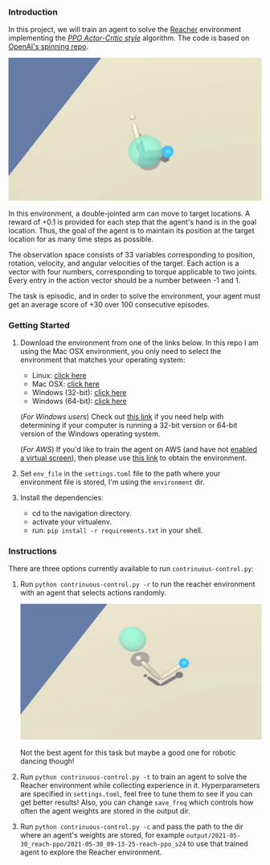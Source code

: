 [//]: # (Image References)

[image1]: reacher-agent.gif "Trained Agent"
[image2]: random-reacher.gif "Random Agent"

### Introduction

In this project, we will train an agent to solve the [Reacher](https://github.com/Unity-Technologies/ml-agents/blob/main/docs/Learning-Environment-Examples.md#reacher) 
environment implementing the [*PPO Actor-Critic style*](https://arxiv.org/pdf/1707.06347.pdf) algorithm. The code is 
based on [OpenAI's spinning repo](https://github.com/openai/spinningup). 

![Trained Agent][image1]

In this environment, a double-jointed arm can move to target locations. A reward of +0.1 is provided for each step that 
the agent's hand is in the goal location. Thus, the goal of the agent is to maintain its position at the target 
location for as many time steps as possible.

The observation space consists of 33 variables corresponding to position, rotation, velocity, and angular velocities of 
the target. Each action is a vector with four numbers, corresponding to torque applicable to two joints. Every entry in the 
action vector should be a number between -1 and 1.

The task is episodic, and in order to solve the environment, your agent must get an average score of +30 over 100 
consecutive episodes.

### Getting Started

1. Download the environment from one of the links below. In this repo I am using the Mac OSX environment, you only need 
   to select the environment that matches your operating system:
    - Linux: [click here](https://s3-us-west-1.amazonaws.com/udacity-drlnd/P2/Reacher/one_agent/Reacher_Linux.zip)
    - Mac OSX: [click here](https://s3-us-west-1.amazonaws.com/udacity-drlnd/P2/Reacher/one_agent/Reacher.app.zip)
    - Windows (32-bit): [click here](https://s3-us-west-1.amazonaws.com/udacity-drlnd/P2/Reacher/one_agent/Reacher_Windows_x86.zip)
    - Windows (64-bit): [click here](https://s3-us-west-1.amazonaws.com/udacity-drlnd/P2/Reacher/one_agent/Reacher_Windows_x86_64.zip)

   (_For Windows users_) Check out [this link](https://support.microsoft.com/en-us/help/827218/how-to-determine-whether-a-computer-is-running-a-32-bit-version-or-64)
   if you need help with determining if your computer is running a 32-bit version or 64-bit version of the Windows operating system.

   (_For AWS_) If you'd like to train the agent on AWS (and have not [enabled a virtual screen](https://github.com/Unity-Technologies/ml-agents/blob/master/docs/Training-on-Amazon-Web-Service.md)), 
   then please use [this link](https://s3-us-west-1.amazonaws.com/udacity-drlnd/P2/Reacher/one_agent/Reacher_Linux_NoVis.zip) 
   to obtain the environment.

2. Set `env_file` in the `settings.toml` file to the path where your environment file is stored, I'm using the
   `environment` dir.

3. Install the dependencies:
    - cd to the navigation directory.
    - activate your virtualenv.
    - run: `pip install -r requirements.txt` in your shell.

### Instructions

There are three options currently available to run `contrinuous-control.py`:

1. Run `python contrinuous-control.py -r` to run the reacher environment with an agent that selects actions randomly.

   ![Random Agent][image2]

   Not the best agent for this task but maybe a good one for robotic dancing though!


2. Run `python contrinuous-control.py -t` to train an agent to solve the Reacher environment while collecting experience
   in it.
   Hyperparameters are specified in `settings.toml`, feel free to tune them to see if you can get better results! Also,
   you can change `save_freq` which controls how often the agent weights are stored in the output dir.


3. Run `python contrinuous-control.py -c` and pass the path to the dir where an agent's weights are stored, for example
   `output/2021-05-30_reach-ppo/2021-05-30_09-13-25-reach-ppo_s24` to use that trained agent to explore the Reacher
   environment.